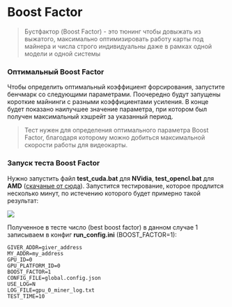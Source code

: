 # Boost Factor

> Бустфактор (Boost Factor) - это тюнинг чтобы довыжать из выжатого, максимально оптимизировать работу карты под майнера и числа строго индивидуальны даже в рамках одной модели и одной системы

### Оптимальный Boost Factor

Чтобы определить оптимальный коэффициент форсирования, запустите бенчмарк со следующими параметрами. Поочередно будут запущены короткие майнинги с разными коэффициентами усиления. В конце будет показано наилучшее значение параметра, при котором был получен максимальный хэшрейт за указанный период.

> Тест нужен для определения оптимального параметра Boost Factor, благодаря которому можно добиться максимальной скорости работы для видеокарты.

### Запуск теста Boost Factor

Нужно запустить файл **test_cuda.bat** для **NVidia**, **test_opencl.bat** для **AMD** ([скачаные от сюда](https://github.com/tontechio/pow-miner-win-util "скачаные от сюда")). Запустится тестирование, которое продлится несколько минут, по истечению которого будет примерно такой результат:

![](https://raw.githubusercontent.com/tonminingdocs/tonmd.github.io/main/docs/media/bf-test.png)

Полученное в тесте число (best boost factor) в данном случае 1 записываем в конфиг **run_config.ini** (BOOST_FACTOR=1):

```
GIVER_ADDR=giver_address
MY_ADDR=my_address
GPU_ID=0
GPU_PLATFORM_ID=0
BOOST_FACTOR=1
CONFIG_FILE=global.config.json
USE_LOG=N
LOG_FILE=gpu_0_miner_log.txt
TEST_TIME=10
```